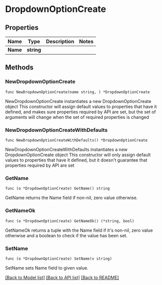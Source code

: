 # DropdownOptionCreate

## Properties

Name | Type | Description | Notes
------------ | ------------- | ------------- | -------------
**Name** | **string** |  | 

## Methods

### NewDropdownOptionCreate

`func NewDropdownOptionCreate(name string, ) *DropdownOptionCreate`

NewDropdownOptionCreate instantiates a new DropdownOptionCreate object
This constructor will assign default values to properties that have it defined,
and makes sure properties required by API are set, but the set of arguments
will change when the set of required properties is changed

### NewDropdownOptionCreateWithDefaults

`func NewDropdownOptionCreateWithDefaults() *DropdownOptionCreate`

NewDropdownOptionCreateWithDefaults instantiates a new DropdownOptionCreate object
This constructor will only assign default values to properties that have it defined,
but it doesn't guarantee that properties required by API are set

### GetName

`func (o *DropdownOptionCreate) GetName() string`

GetName returns the Name field if non-nil, zero value otherwise.

### GetNameOk

`func (o *DropdownOptionCreate) GetNameOk() (*string, bool)`

GetNameOk returns a tuple with the Name field if it's non-nil, zero value otherwise
and a boolean to check if the value has been set.

### SetName

`func (o *DropdownOptionCreate) SetName(v string)`

SetName sets Name field to given value.



[[Back to Model list]](../README.md#documentation-for-models) [[Back to API list]](../README.md#documentation-for-api-endpoints) [[Back to README]](../README.md)


